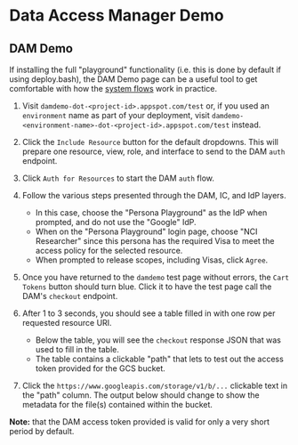 # Data Access Manager Demo

## DAM Demo

If installing the full "playground" functionality (i.e. this is done by default
if using deploy.bash), the DAM Demo page can be a useful tool to get comfortable
with how the [system flows](README.md#playground-configuration) work in
practice.

1.  Visit `damdemo-dot-<project-id>.appspot.com/test` or, if you used an
    `environment` name as part of your deployment, visit
    `damdemo-<environment-name>-dot-<project-id>.appspot.com/test` instead.

1.  Click the `Include Resource` button for the default dropdowns. This will
    prepare one resource, view, role, and interface to send to the DAM `auth`
    endpoint.

1.  Click `Auth for Resources` to start the DAM `auth` flow.

1.  Follow the various steps presented through the DAM, IC, and IdP layers.
    *  In this case, choose the "Persona Playground" as the IdP when prompted,
       and do not use the "Google" IdP.
    *  When on the "Persona Playground" login page, choose "NCI Researcher"
       since this persona has the required Visa to meet the access policy for
       the selected resource.
    *  When prompted to release scopes, including Visas, click `Agree`.

1.  Once you have returned to the `damdemo` test page without errors, the
    `Cart Tokens` button should turn blue. Click it to have the test page call
    the DAM's `checkout` endpoint.

1.  After 1 to 3 seconds, you should see a table filled in with one row per
    requested resource URI.
    *  Below the table, you will see the `checkout` response JSON that was used
       to fill in the table.
    *  The table contains a clickable "path" that lets to test out the access
       token provided for the GCS bucket.

1.  Click the `https://www.googleapis.com/storage/v1/b/...` clickable text in
    the "path" column. The output below should change to show the metadata for
    the file(s) contained within the bucket.

**Note:** that the DAM access token provided is valid for only a very short
period by default.

